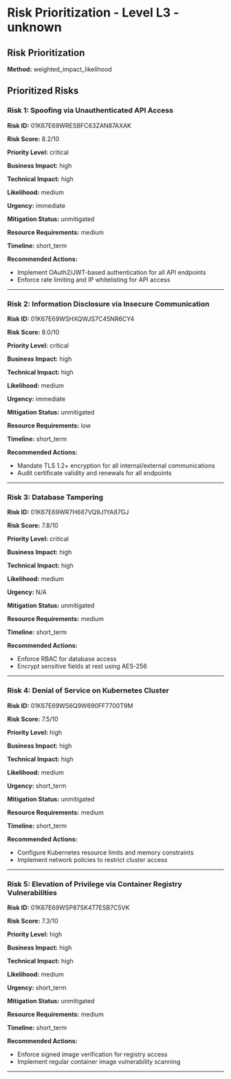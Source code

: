 # Risk Prioritization - Level L3 - unknown

## Risk Prioritization

**Method:** weighted_impact_likelihood

## Prioritized Risks

### Risk 1: Spoofing via Unauthenticated API Access

**Risk ID:** 01K67E69WRESBFC63ZAN87AXAK

**Risk Score:** 8.2/10

**Priority Level:** critical

**Business Impact:** high

**Technical Impact:** high

**Likelihood:** medium

**Urgency:** immediate

**Mitigation Status:** unmitigated

**Resource Requirements:** medium

**Timeline:** short_term

**Recommended Actions:**
- Implement OAuth2/JWT-based authentication for all API endpoints
- Enforce rate limiting and IP whitelisting for API access

---

### Risk 2: Information Disclosure via Insecure Communication

**Risk ID:** 01K67E69WSHXQWJS7C45NR6CY4

**Risk Score:** 8.0/10

**Priority Level:** critical

**Business Impact:** high

**Technical Impact:** high

**Likelihood:** medium

**Urgency:** immediate

**Mitigation Status:** unmitigated

**Resource Requirements:** low

**Timeline:** short_term

**Recommended Actions:**
- Mandate TLS 1.2+ encryption for all internal/external communications
- Audit certificate validity and renewals for all endpoints

---

### Risk 3: Database Tampering

**Risk ID:** 01K67E69WR7H687VQ9J1YA87GJ

**Risk Score:** 7.8/10

**Priority Level:** critical

**Business Impact:** high

**Technical Impact:** high

**Likelihood:** medium

**Urgency:** N/A

**Mitigation Status:** unmitigated

**Resource Requirements:** medium

**Timeline:** short_term

**Recommended Actions:**
- Enforce RBAC for database access
- Encrypt sensitive fields at rest using AES-256

---

### Risk 4: Denial of Service on Kubernetes Cluster

**Risk ID:** 01K67E69WS6Q9W690FF7700T9M

**Risk Score:** 7.5/10

**Priority Level:** high

**Business Impact:** high

**Technical Impact:** high

**Likelihood:** medium

**Urgency:** short_term

**Mitigation Status:** unmitigated

**Resource Requirements:** medium

**Timeline:** short_term

**Recommended Actions:**
- Configure Kubernetes resource limits and memory constraints
- Implement network policies to restrict cluster access

---

### Risk 5: Elevation of Privilege via Container Registry Vulnerabilities

**Risk ID:** 01K67E69WSP87SK4T7ESB7C5VK

**Risk Score:** 7.3/10

**Priority Level:** high

**Business Impact:** high

**Technical Impact:** high

**Likelihood:** medium

**Urgency:** short_term

**Mitigation Status:** unmitigated

**Resource Requirements:** medium

**Timeline:** short_term

**Recommended Actions:**
- Enforce signed image verification for registry access
- Implement regular container image vulnerability scanning

---


